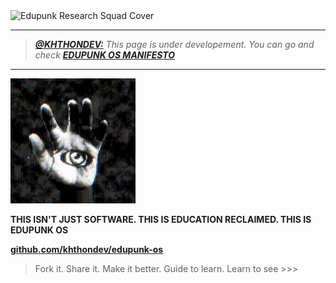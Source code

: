 <img src="../../assets/doc-images/edupunk-os-research@2x.png" srcset="../../assets/doc-images/edupunk-os-research@1x.png 1x, ../../assets/doc-images/edupunk-os-research@2x.png 2x" alt="Edupunk Research Squad Cover">

---

> _**[@KHTHONDEV:](https://github.com/khthondev)** This page is under developement. You can go and check **[EDUPUNK OS MANIFESTO](../main/MANIFESTO.md)**_

---

<img src="../../assets/doc-images/edupunk-os-hand-eye-logo.gif" width="200px">

**THIS ISN'T JUST SOFTWARE. THIS IS EDUCATION RECLAIMED. THIS IS EDUPUNK OS**

**[github.com/khthondev/edupunk-os](https://github.com/khthondev/edupunk-os)**

> Fork it. Share it. Make it better. Guide to learn. Learn to see >>>
